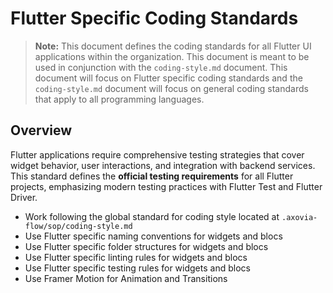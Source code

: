 # Flutter Specific Coding Standards

> **Note:** This document defines the coding standards for all Flutter UI applications within the organization.  This document is meant to be used in conjunction with the `coding-style.md` document.  This document will focus on Flutter specific coding standards and the `coding-style.md` document will focus on general coding standards that apply to all programming languages.

## Overview

Flutter applications require comprehensive testing strategies that cover widget behavior, user interactions, and integration with backend services. This standard defines the **official testing requirements** for all Flutter projects, emphasizing modern testing practices with Flutter Test and Flutter Driver.

- Work following the global standard for coding style located at `.axovia-flow/sop/coding-style.md`
- Use Flutter specific naming conventions for widgets and blocs
- Use Flutter specific folder structures for widgets and blocs
- Use Flutter specific linting rules for widgets and blocs
- Use Flutter specific testing rules for widgets and blocs
- Use Framer Motion for Animation and Transitions
